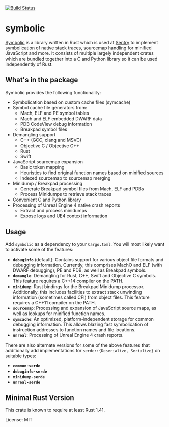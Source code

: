 [![Build Status](https://travis-ci.org/getsentry/symbolic.svg?branch=master)](https://travis-ci.org/getsentry/symbolic)

# symbolic

[Symbolic](https://docs.rs/symbolic) is a library written in Rust which is used at
[Sentry](https://sentry.io/) to implement symbolication of native stack traces, sourcemap
handling for minified JavaScript and more. It consists of multiple largely independent crates
which are bundled together into a C and Python library so it can be used independently of Rust.

## What's in the package

Symbolic provides the following functionality:

- Symbolication based on custom cache files (symcache)
- Symbol cache file generators from:
  - Mach, ELF and PE symbol tables
  - Mach and ELF embedded DWARF data
  - PDB CodeView debug information
  - Breakpad symbol files
- Demangling support
  - C++ (GCC, clang and MSVC)
  - Objective C / Objective C++
  - Rust
  - Swift
- JavaScript sourcemap expansion
  - Basic token mapping
  - Heuristics to find original function names based on minified sources
  - Indexed sourcemap to sourcemap merging
- Minidump / Breakpad processing
  - Generate Breakpad symbol files from Mach, ELF and PDBs
  - Process Minidumps to retrieve stack traces
- Convenient C and Python library
- Processing of Unreal Engine 4 native crash reports
  - Extract and process minidumps
  - Expose logs and UE4 context information

## Usage

Add `symbolic` as a dependency to your `Cargo.toml`. You will most likely want to activate some
of the features:

- **`debuginfo`** (default): Contains support for various object file formats and debugging
  information. Currently, this comprises MachO and ELF (with DWARF debugging), PE and PDB, as
  well as Breakpad symbols.
- **`demangle`**: Demangling for Rust, C++, Swift and Objective C symbols. This feature requires
  a C++14 compiler on the PATH.
- **`minidump`**: Rust bindings for the Breakpad Minidump processor. Additionally, this includes
  facilities to extract stack unwinding information (sometimes called CFI) from object files.
  This feature requires a C++11 compiler on the PATH.
- **`sourcemap`**: Processing and expansion of JavaScript source maps, as well as lookups for
  minified function names.
- **`symcache`**: An optimized, platform-independent storage for common debugging information.
  This allows blazing fast symbolication of instruction addresses to function names and file
  locations.
- **`unreal`**: Processing of Unreal Engine 4 crash reports.

There are also alternate versions for some of the above features that additionally add
implementations for `serde::{Deserialize, Serialize}` on suitable types:

- **`common-serde`**
- **`debuginfo-serde`**
- **`minidump-serde`**
- **`unreal-serde`**

## Minimal Rust Version

This crate is known to require at least Rust 1.41.

License: MIT
